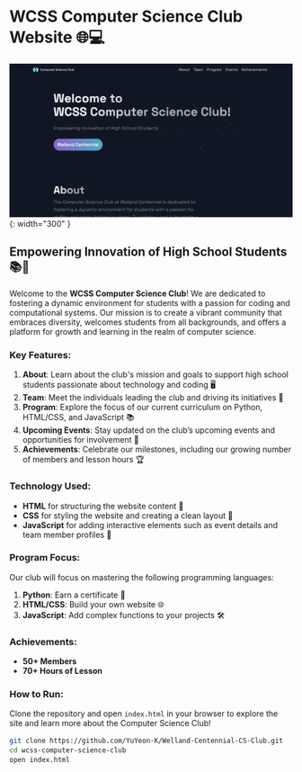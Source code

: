 # WCSS Computer Science Club Website 🌐💻

![WCSS Computer Science Club](readme.png){: width="300" }

## Empowering Innovation of High School Students 📚🚀
Welcome to the **WCSS Computer Science Club**! We are dedicated to fostering a dynamic environment for students with a passion for coding and computational systems. Our mission is to create a vibrant community that embraces diversity, welcomes students from all backgrounds, and offers a platform for growth and learning in the realm of computer science.

### Key Features:
1. **About**: Learn about the club's mission and goals to support high school students passionate about technology and coding 🖥️
2. **Team**: Meet the individuals leading the club and driving its initiatives 🌟
3. **Program**: Explore the focus of our current curriculum on Python, HTML/CSS, and JavaScript 📚
4. **Upcoming Events**: Stay updated on the club’s upcoming events and opportunities for involvement 🎉
5. **Achievements**: Celebrate our milestones, including our growing number of members and lesson hours 🏆

### Technology Used:
- **HTML** for structuring the website content 📄
- **CSS** for styling the website and creating a clean layout 🎨
- **JavaScript** for adding interactive elements such as event details and team member profiles 🧠

### Program Focus:
Our club will focus on mastering the following programming languages:
1. **Python**: Earn a certificate 🏅
2. **HTML/CSS**: Build your own website 🌐
3. **JavaScript**: Add complex functions to your projects 🛠️

### Achievements:
- **50+ Members**
- **70+ Hours of Lesson**

### How to Run:
Clone the repository and open `index.html` in your browser to explore the site and learn more about the Computer Science Club!

```bash
git clone https://github.com/YuYeon-K/Welland-Centennial-CS-Club.git
cd wcss-computer-science-club
open index.html
